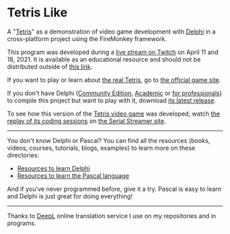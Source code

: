 # Tetris Like

A "[Tetris](https://tetris.com)" as a demonstration of video game development with [Delphi](https://www.embarcadero.com/products/delphi) in a cross-platform project using the FireMonkey framework.

This program was developed during a [live stream on Twitch](https://www.twitch.tv/patrickpremartin) on April 11 and 18, 2021. It is available as an educational resource and should not be distributed outside of [this link](https://tetrislike.gamolf.fr/).

If you want to play or learn about [the real Tetris](https://tetris.com), go to [the official game site](https://tetris.com).

If you don't have Delphi ([Community Edition](https://www.embarcadero.com/products/delphi/starter), [Academic](https://www.embarcadero.com/development-tools-for-education) or [for professionals](https://www.embarcadero.com/products/delphi)) to compile this project but want to play with it, download [its latest release](https://github.com/DeveloppeurPascal/TetrisLike/releases).

To see how this version of the [Tetris video game](https://tetris.com) was developed, watch [the replay of its coding sessions](https://serialstreameur.fr/jv-tetris-like.php) on [the Serial Streamer site](https://serialstreameur.fr/).

-----

You don't know Delphi or Pascal? You can find all the resources (books, videos, courses, tutorials, blogs, examples) to learn more on these directories:
- [Resources to learn Delphi](https://delphi-resources.developpeur-pascal.fr/)
- [Resources to learn the Pascal language](https://pascal-resources.developpeur-pascal.fr/)

And if you've never programmed before, give it a try. Pascal is easy to learn and Delphi is just great for doing everything!

-----

Thanks to [DeepL](https://www.deepl.com) online translation service I use on my repositories and in programs.